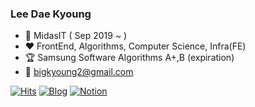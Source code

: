 ### Lee Dae Kyoung

- :office: MidasIT ( Sep 2019 ~ )
- :heart: FrontEnd, Algorithms, Computer Science, Infra(FE)
- :trophy: Samsung Software Algorithms A+,B (expiration)
- :email: bigkyoung2@gmail.com

[![Hits](https://hits.seeyoufarm.com/api/count/incr/badge.svg?url=https%3A%2F%2Fgithub.com%2Fcocobino&count_bg=%2379C83D&title_bg=%23555555&icon=&icon_color=%23E7E7E7&title=hits&edge_flat=false&style=flat-square)](https://hits.seeyoufarm.com)
[![Blog](https://img.shields.io/badge/-Blog-brightgreen)](https://blog.naver.com/coolbino)
[![Notion](https://img.shields.io/badge/Notion-%23000000.svg?style=flat-square&logo=notion&logoColor=white&edge_flat=false)](https://tidy-cheek-e42.notion.site/be5b997994bb4f41806f650d1e11bcae?v=f55ac17fb2b54f61866ba1582ec9860e)
